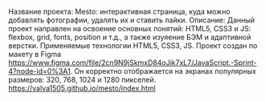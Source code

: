 Название проекта: Mesto: интерактивная страница, куда можно добавлять фотографии, удалять их и ставить лайки. Описание: Данный проект направлен на освоение основных понятий: HTML5, CSS3 и JS: flexbox, grid, fonts, position и т.д., а также изуяение БЭМ и адаптивной верстки. Применяемые технологии HTML5, CSS3, JS. Проект создан по макету в Figma https://www.figma.com/file/2cn9N9jSkmxD84oJik7xL7/JavaScript.-Sprint-4?node-id=0%3A1. Он корректно отображается на экранах популярных размеров: 320, 768, 1024 и 1280 пикселей. https://valva1505.github.io/mesto/index.html
